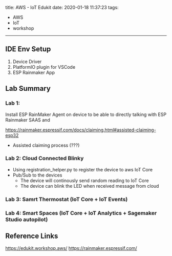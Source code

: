 title: AWS - IoT Edukit
date: 2020-01-18 11:37:23
tags:
- AWS
- IoT
- workshop
---


## IDE Env Setup

1) Device Driver
2) PlatformIO plugin for VSCode
3) ESP Rainmaker App

## Lab Summary 

### Lab 1: 
Install ESP RainMaker Agent on device to be able to directly talking with ESP Rainmaker SAAS and 

https://rainmaker.espressif.com/docs/claiming.html#assisted-claiming-esp32

* Assisted claiming process (???)


### Lab 2: Cloud Connected Blinky

* Using registration_helper.py to register the device to aws IoT Core
* Pub/Sub to the devices
   *  The device will continously send random reading to IoT Core
   *  The device can blink the LED when received message from cloud

### Lab 3: Samrt Thermostat (IoT Core + IoT Events)


### Lab 4: Smart Spaces (IoT Core + IoT Analytics + Sagemaker Studio autopilot)

## Reference Links

https://edukit.workshop.aws/
https://rainmaker.espressif.com/